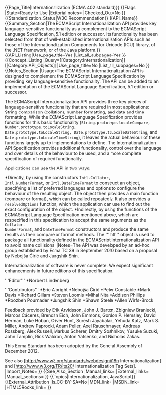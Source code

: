 {{Page_Title|Internationalization (ECMA 402 standard)}}
{{Flags
|State=Ready to Use
|Editorial notes=
|Checked_Out=No
}}
{{Standardization_Status|W3C Recommendation}}
{{API_Name}}
{{Summary_Section|The ECMAScript Internationalization API provides key language-sensitive functionality as a complement to the ECMAScript Language Specification, 5.1 edition or successor. Its functionality has been selected from that of well-established internationalization APIs such as those of the Internationalization Components for Unicode (ICU) library, of the .NET framework, or of the Java platform.}}
{{API_Listing|Use_page_title=Yes
|List_all_subpages=Yes
}}
{{Concept_Listing
|Query=[[Category:Internationalization]][[Category:API_Objects]]
|Use_page_title=No
|List_all_subpages=No
}}
{{Notes_Section
|Usage=The ECMAScript Internationalization API is designed to complement the ECMAScript Language Specification by providing key language-sensitive functionality. The API can be added to an implementation of the ECMAScript Language Specification, 5.1 edition or successor.

The ECMAScript Internationalization API provides three key pieces of language-sensitive functionality that are required in most applications: String comparison (collation), number formatting, and date and time formatting. While the ECMAScript Language Specification provides functions for this basic functionality (<code>String.prototype.localeCompare, Number.prototype.toLocaleString, Date.prototype.toLocaleString, Date.prototype.toLocaleDateString</code>, and <code>Date.prototype.toLocaleTimeString</code>), it leaves the actual behaviour of these functions largely up to implementations to define. The Internationalization API Specification provides additional functionality, control over the language and over details of the behaviour to be used, and a more complete specification of required functionality.

Applications can use the API in two ways:

*Directly, by using the constructors <code>Intl.Collator, Intl.NumberFormat</code>, or <code>Intl.DateTimeFormat</code> to construct an object, specifying a list of preferred languages and options to configure the behaviour of the resulting object. The object then provides a main function (compare or format), which can be called repeatedly. It also provides a <code>resolvedOptions</code> function, which the application can use to find out the exact configuration of the object.
*Indirectly, by using the functions of the ECMAScript Language Specification mentioned above, which are respecified in this specification to accept the same arguments as the <code>Collator, NumberFormat</code>, and <code>DateTimeFormat</code> constructors and produce the same results as their compare or format methods.
The '''Intl''' object is used to package all functionality defined in the ECMAScript Internationalization API to avoid name collisions.
|Notes=The API was developed by an ad-hoc group established by Ecma TC 39 in September 2010 based on a proposal by Nebojša Ćirić and Jungshik Shin.

Internationalization of software is never complete. We expect significant enhancements in future editions of this specification.

'''Editor'''
*Norbert Lindenberg

'''Contributors'''
*Eric Albright
*Nebojša Ćirić
*Peter Constable
*Mark Davis
*Richard Gillam
*Steven Loomis
*Mihai Nita
*Addison Phillips
*Roozbeh Pournader
*Jungshik Shin
*Shawn Steele
*Allen Wirfs-Brock

Feedback provided by Erik Arvidsson, John J. Barton, Zbigniew Braniecki, Marcos Cáceres, Brendan Eich, John Emmons, Gordon P. Hemsley, David Herman, Luke Hoban, Oliver Hunt, Suresh Jayabalan, Yehuda Katz, Mark S. Miller, Andrew Paprocki, Adam Peller, Axel Rauschmayer, Andreas Rossberg, Alex Russell, Markus Scherer, Dmitry Soshnikov, Yusuke Suzuki, John Tamplin, Rick Waldron, Anton Yatsenko, and Nicholas Zakas.

This Ecma Standard has been adopted by the General Assembly of December 2012.

See also [http://www.w3.org/standards/webdesign/i18n Internationalization] and [http://www.w3.org/TR/its20/ Internationalization Tag Sets].
|Import_Notes=
}}
{{See_Also_Section
|Manual_links=
|External_links=
|Manual_sections=
}}
{{Topics|Internationalization, JavaScript}}
{{External_Attribution
|Is_CC-BY-SA=No
|MDN_link=
|MSDN_link=
|HTML5Rocks_link=
}}